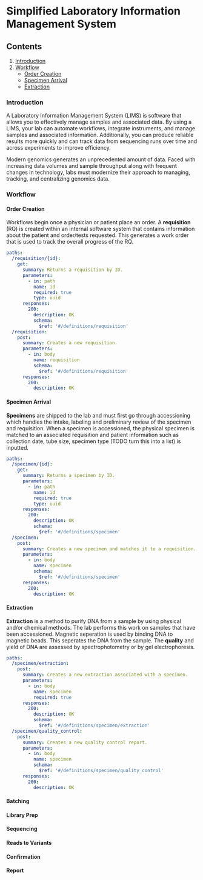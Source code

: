 # Simplified Laboratory Information Management System

## Contents
1. [Introduction](#Introduction)
2. [Workflow](#Workflow)
   * [Order Creation](#Order-Creation)
   * [Specimen Arrival](#Specimen-Arrival)
   * [Extraction](#Extraction)


### Introduction 
A Laboratory Information Management System (LIMS) is software that allows you to effectively manage samples and associated data. By using a LIMS, your lab can automate workflows, integrate instruments, and manage samples and associated information. Additionally, you can produce reliable results more quickly and can track data from sequencing runs over time and across experiments to improve efficiency.

Modern genomics generates an unprecedented amount of data. Faced with increasing data volumes and sample throughput along with frequent changes in technology, labs must modernize their approach to managing, tracking, and centralizing genomics data.

### Workflow
#### Order Creation 
Workflows begin once a physician or patient place an order. A **requisition** (RQ)  is created within an internal software system that contains information about the patient and order/tests requested. This generates a work order that is used to track the overall progress of the RQ. 
```yaml
paths:
  /requisition/{id}:
    get:
      summary: Returns a requisition by ID.
      parameters:
        - in: path
          name: id
          required: true
          type: uuid
      responses:
        200:
          description: OK
          schema:
            $ref: '#/definitions/requisition'
  /requisition:
    post:
      summary: Creates a new requisition.
      parameters:
        - in: body
          name: requisition
          schema:
            $ref: '#/definitions/requisition'
      responses:
        200:
          description: OK
```


#### Specimen Arrival 
**Specimens** are shipped to the lab and must first go through accessioning which handles the intake, labeling and preliminary review of the specimen and requisition. When a specimen is accessioned, the physical specimen is matched to an associated requisition and patient information such as collection date, tube size, specimen type (TODO turn this into a list) is inputted. 
```yaml
paths:
  /specimen/{id}:
    get:
      summary: Returns a specimen by ID.
      parameters:
        - in: path
          name: id
          required: true
          type: uuid
      responses:
        200:
          description: OK
          schema:
            $ref: '#/definitions/specimen'
  /specimen:
    post:
      summary: Creates a new specimen and matches it to a requisition.
      parameters:
        - in: body
          name: specimen
          schema:
            $ref: '#/definitions/specimen'
      responses:
        200:
          description: OK
```

#### Extraction
**Extraction** is a method to purify DNA from a sample by using physical and/or chemical methods. The lab performs this work on samples that have been accessioned. Magnetic seperation is used by binding DNA to magnetic beads. This seperates the DNA from the sample. The **quality** and yield of DNA are assessed by spectrophotometry or by gel electrophoresis.

```yaml
paths:
  /specimen/extraction:
    post:
      summary: Creates a new extraction associated with a specimen.
      parameters:
        - in: body
          name: specimen
          required: true
      responses:
        200:
          description: OK
          schema:
            $ref: '#/definitions/specimen/extraction'
  /specimen/quality_control:
    post:
      summary: Creates a new quality control report.
      parameters:
        - in: body
          name: specimen
          schema:
            $ref: '#/definitions/specimen/quality_control'
      responses:
        200:
          description: OK
```

#### Batching

#### Library Prep

#### Sequencing 

#### Reads to Variants

#### Confirmation

#### Report 
